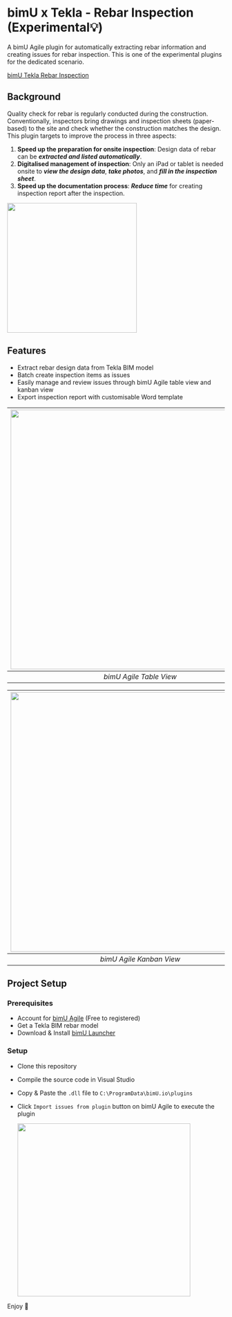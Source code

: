 # bimU x Tekla - Rebar Inspection (Experimental:bulb:)
A bimU Agile plugin for automatically extracting rebar information and creating issues for rebar inspection. This is one of the experimental plugins for the dedicated scenario.

[bimU Tekla Rebar Inspection](https://user-images.githubusercontent.com/119405090/218068591-c6a1fd64-6867-47d1-ade9-7bc17ec9ae57.mp4)

## Background
Quality check for rebar is regularly conducted during the construction. Conventionally, inspectors bring drawings and inspection sheets (paper-based) to the site and check whether the construction matches the design. This plugin targets to improve the process in three aspects:
1. **Speed up the preparation for onsite inspection**: Design data of rebar can be ***extracted and listed automatically***.
2. **Digitalised management of inspection**: Only an iPad or tablet is needed onsite to ***view the design data***, ***take photos***, and ***fill in the inspection sheet***.
3. **Speed up the documentation process**: ***Reduce time*** for creating inspection report after the inspection.

<img src="https://user-images.githubusercontent.com/119405090/218373931-59e2f7ed-08ea-4552-9a61-914b271ce80d.jpg" height="300">

## Features
- Extract rebar design data from Tekla BIM model
- Batch create inspection items as issues
- Easily manage and review issues through bimU Agile table view and kanban view
- Export inspection report with customisable Word template

| <img src="https://user-images.githubusercontent.com/119405090/218071602-f71b1f63-53b6-43b5-9ffb-1d6379a4454c.png" width="600"> | 
|:--:| 
| *bimU Agile Table View* |

| <img src="https://user-images.githubusercontent.com/119405090/218071642-edea991d-0a7f-4b36-8678-dc36a571635e.png" width="600"> | 
|:--:| 
| *bimU Agile Kanban View* |

## Project Setup
### Prerequisites
- Account for [bimU Agile](https://bimu.io) (Free to registered)
- Get a Tekla BIM rebar model
- Download & Install [bimU Launcher](https://docs.bimu.io/viewer/upload-a-bim-model/#install-bimuio-launcher)

### Setup
- Clone this repository
- Compile the source code in Visual Studio
- Copy & Paste the `.dll` file to `C:\ProgramData\bimU.io\plugins`
- Click `Import issues from plugin` button on bimU Agile to execute the plugin 

    <img src="https://user-images.githubusercontent.com/119405090/218370799-d5721e93-7b19-43e1-a936-c1949d383021.jpg" width="400">

Enjoy :metal:
